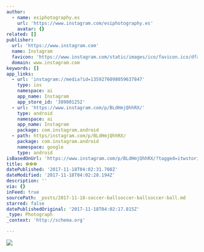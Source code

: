 ```yaml
---
author:
  - name: esiphotography.es
    url: 'https://www.instagram.com/esiphotography.es'
    avatar: {}
related: []
publisher:
  url: 'https://www.instagram.com'
  name: Instagram
  favicon: 'https://www.instagram.com/static/images/ico/favicon.ico/dfa85bb1fd63.ico'
  domain: www.instagram.com
keywords: []
app_links:
  - url: 'instagram://media?id=1359276098059637847'
    type: ios
    namespace: ai
    app_name: Instagram
    app_store_id: '389801252'
  - url: 'https://www.instagram.com/p/BLdHmjQhhRX/'
    type: android
    namespace: ai
    app_name: Instagram
    package: com.instagram.android
  - path: https/instagram.com/p/BLdHmjQhhRX/
    package: com.instagram.android
    namespace: google
    type: android
isBasedOnUrl: 'https://www.instagram.com/p/BLdHmjQhhRX/?tagged=itwstories'
title: ⚽️⚽️⚽️
datePublished: '2017-11-18T04:02:31.708Z'
dateModified: '2017-11-18T04:02:28.194Z'
description: ''
via: {}
inFeed: true
sourcePath: _posts/2017-11-18-soccer-ballsoccer-ballsoccer-ball.md
starred: false
datePublishedOriginal: '2017-11-18T04:02:17.815Z'
_type: Photograph
_context: 'http://schema.org'

---
```

![](https://imgflo.herokuapp.com/graph/2b2431f8e7ba7b0/df2eba3c3fcad858b8591c7f0d1e715c/croprotate.jpg?cropheight=731&cropwidth=1080&degrees=0&input=https%3A%2F%2Fscontent-iad3-1.cdninstagram.com%2Ft51.2885-15%2Fs1080x1080%2Fe15%2Ffr%2F14676795_351524618518614_3008719625589358592_n.jpg&x=0&y=177)